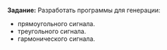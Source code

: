 **Задание:**
Разработать программы для генерации:

* прямоугольного сигнала.
* треугольного сигнала.
* гармонического сигнала.